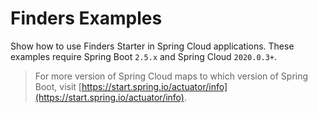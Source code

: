 # Finders Examples

Show how to use Finders Starter in Spring Cloud applications. These examples require Spring Boot `2.5.x` and Spring Cloud `2020.0.3+`.

> For more version of Spring Cloud maps to which version of Spring Boot, visit [https://start.spring.io/actuator/info](https://start.spring.io/actuator/info).

